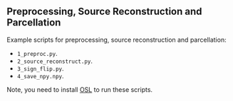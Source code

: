 Preprocessing, Source Reconstruction and Parcellation
-----------------------------------------------------

Example scripts for preprocessing, source reconstruction and parcellation:

- `1_preproc.py`.
- `2_source_reconstruct.py`.
- `3_sign_flip.py`.
- `4_save_npy.npy`.

Note, you need to install [OSL](https://github.com/OHBA-analysis/osl) to run these scripts.
